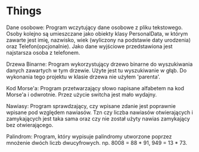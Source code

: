 # Things

Dane osobowe: 
Program wczytujący dane osobowe z pliku tekstowego. Osoby kolejno są umieszczane jako obiekty klasy PersonalData,
w którym zawarte jest imię, nazwisko, wiek (wyliczony na podstawie daty urodzenia) oraz Telefon(opcjonalnie).
Jako dane wyjściowe przedstawiona jest najstarsza osoba z telefonem.

Drzewa Binarne:
Program wykorzystujący drzewo binarne do wyszukiwania danych zawartych w tym drzewie. Użyte jest tu wyszukiwanie
w głąb. Do wykonania tego projektu w klasie drzewa nie użyłem 'parenta'.

Kod Morse'a:
Program przetwarzający słowo napisane alfabetem na kod Morse'a i odwrotnie. Przez użycie switcha jest mało wydajny.

Nawiasy:
Program sprawdzający, czy wpisane zdanie jest poprawnie wpisane pod względem nawiasów. Tzn czy liczba nawiasów
otwierających i zamykających jest taka sama oraz czy nie został użyty nawias zamykający bez otwierającego.

Palindrom:
Program, który wypisuje palindromy utworzone poprzez mnożenie dwóch liczb dwucyfrowych. 
np. 8008 = 88 * 91, 949 = 13 * 73.

